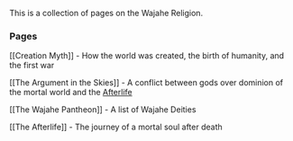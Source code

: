 This is a collection of pages on the Wajahe Religion.

### Pages
[[Creation Myth]] - How the world was created, the birth of humanity, and the first war

[[The Argument in the Skies]] - A conflict between gods over dominion of the mortal world and the [Afterlife](The%20Afterlife)

[[The Wajahe Pantheon]] - A list of Wajahe Deities

[[The Afterlife]] - The journey of a mortal soul after death
